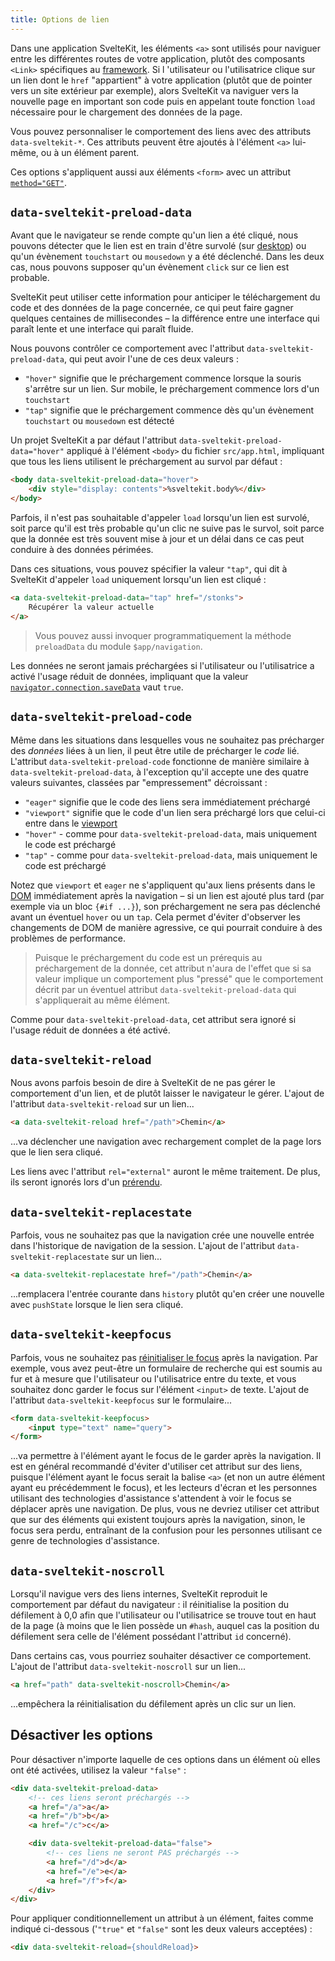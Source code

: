 ```yaml
---
title: Options de lien
---
```


Dans une application SvelteKit, les éléments `<a>` sont utilisés pour naviguer entre les différentes routes de votre application, plutôt des composants `<Link>` spécifiques au <span class="vo">[framework](PUBLIC_SVELTE_SITE_URL/docs/web#framework)</span>. Si l
'utilisateur ou l'utilisatrice clique sur un lien dont le `href` "appartient" à votre application (plutôt que de pointer vers un site extérieur par exemple), alors SvelteKit va naviguer vers la nouvelle page en important son code puis en appelant toute fonction `load` nécessaire pour le chargement des données de la page.

Vous pouvez personnaliser le comportement des liens avec des attributs `data-sveltekit-*`. Ces attributs peuvent être ajoutés à l'élément `<a>` lui-même, ou à un élément parent.

Ces options s'appliquent aussi aux éléments `<form>` avec un attribut [`method="GET"`](form-actions#get-vs-post).

## `data-sveltekit-preload-data`

Avant que le navigateur se rende compte qu'un lien a été cliqué, nous pouvons détecter que le lien est en train d'être survolé (sur <span class="vo">[desktop](PUBLIC_SVELTE_SITE_URL/docs/web#desktop)</span>) ou qu'un évènement `touchstart` ou `mousedown` y a été déclenché. Dans les deux cas, nous pouvons supposer qu'un évènement `click` sur ce lien est probable.

SvelteKit peut utiliser cette information pour anticiper le téléchargement du code et des données de la page concernée, ce qui peut faire gagner quelques centaines de millisecondes – la différence entre une interface qui paraît lente et une interface qui paraît fluide.

Nous pouvons contrôler ce comportement avec l'attribut `data-sveltekit-preload-data`, qui peut avoir l'une de ces deux valeurs :
- `"hover"` signifie que le préchargement commence lorsque la souris s'arrêtre sur un lien. Sur mobile, le préchargement commence lors d'un `touchstart`
- `"tap"` signifie que le préchargement commence dès qu'un évènement `touchstart` ou `mousedown` est détecté

Un projet SvelteKit a par défaut l'attribut `data-sveltekit-preload-data="hover"` appliqué à l'élément `<body>` du fichier `src/app.html`, impliquant que tous les liens utilisent le préchargement au survol par défaut :

```html
<body data-sveltekit-preload-data="hover">
	<div style="display: contents">%sveltekit.body%</div>
</body>
```

Parfois, il n'est pas souhaitable d'appeler `load` lorsqu'un lien est survolé, soit parce qu'il est très probable qu'un clic ne suive pas le survol, soit parce que la donnée est très souvent mise à jour et un délai dans ce cas peut conduire à des données périmées.

Dans ces situations, vous pouvez spécifier la valeur `"tap"`, qui dit à SvelteKit d'appeler `load` uniquement lorsqu'un lien est cliqué :

```html
<a data-sveltekit-preload-data="tap" href="/stonks">
	Récupérer la valeur actuelle
</a>
```

> Vous pouvez aussi invoquer programmatiquement la méthode `preloadData` du module `$app/navigation`.

Les données ne seront jamais préchargées si l'utilisateur ou l'utilisatrice a activé l'usage réduit de données, impliquant que la valeur [`navigator.connection.saveData`](https://developer.mozilla.org/fr/docs/Web/API/NetworkInformation/saveData) vaut `true`.

## `data-sveltekit-preload-code`

Même dans les situations dans lesquelles vous ne souhaitez pas précharger des _données_ liées à un lien, il peut être utile de précharger le _code_ lié. L'attribut `data-sveltekit-preload-code` fonctionne de manière similaire à `data-sveltekit-preload-data`, à l'exception qu'il accepte une des quatre valeurs suivantes, classées par "empressement" décroissant :

- `"eager"` signifie que le code des liens sera immédiatement préchargé
- `"viewport"` signifie que le code d'un lien sera préchargé lors que celui-ci entre dans le <span class="vo">[viewport](PUBLIC_SVELTE_SITE_URL/docs/web#viewport)</span>
- `"hover"` - comme pour `data-sveltekit-preload-data`, mais uniquement le code est préchargé
- `"tap"` - comme pour `data-sveltekit-preload-data`, mais uniquement le code est préchargé

Notez que `viewport` et `eager` ne s'appliquent qu'aux liens présents dans le <span class="vo">[DOM](PUBLIC_SVELTE_SITE_URL/docs/web#dom)</span> immédiatement après la navigation – si un lien est ajouté plus tard (par exemple via un bloc `{#if ...}`), son préchargement ne sera pas déclenché avant un éventuel `hover` ou un `tap`. Cela permet d'éviter d'observer les changements de DOM de manière agressive, ce qui pourrait conduire à des problèmes de performance.

> Puisque le préchargement du code est un prérequis au préchargement de la donnée, cet attribut n'aura de l'effet que si sa valeur implique un comportement plus "pressé" que le comportement décrit par un éventuel attribut `data-sveltekit-preload-data` qui s'appliquerait au même élément.

Comme pour `data-sveltekit-preload-data`, cet attribut sera ignoré si l'usage réduit de données a été activé.

## `data-sveltekit-reload`

Nous avons parfois besoin de dire à SvelteKit de ne pas gérer le comportement d'un lien, et de plutôt laisser le navigateur le gérer. L'ajout de l'attribut `data-sveltekit-reload` sur un lien...

```html
<a data-sveltekit-reload href="/path">Chemin</a>
```

...va déclencher une navigation avec rechargement complet de la page lors que le lien sera cliqué.

Les liens avec l'attribut `rel="external"` auront le même traitement. De plus, ils seront ignorés lors d'un [prérendu](page-options#prerender).

## `data-sveltekit-replacestate`

Parfois, vous ne souhaitez pas que la navigation crée une nouvelle entrée dans l'historique de navigation de la session. L'ajout de l'attribut `data-sveltekit-replacestate` sur un lien...

```html
<a data-sveltekit-replacestate href="/path">Chemin</a>
```

...remplacera l'entrée courante dans `history` plutôt qu'en créer une nouvelle avec `pushState` lorsque le lien sera cliqué.

## `data-sveltekit-keepfocus`

Parfois, vous ne souhaitez pas [réinitialiser le focus](accessibility#focus-management) après la navigation. Par exemple, vous avez peut-être un formulaire de recherche qui est soumis au fur et à mesure que l'utilisateur ou l'utilisatrice entre du texte, et vous souhaitez donc garder le focus sur l'élément `<input>` de texte. L'ajout de l'attribut `data-sveltekit-keepfocus` sur le formulaire...

```html
<form data-sveltekit-keepfocus>
	<input type="text" name="query">
</form>
```

...va permettre à l'élément ayant le focus de le garder après la navigation. Il est en général recommandé d'éviter d'utiliser cet attribut sur des liens, puisque l'élément ayant le focus serait la balise `<a>` (et non un autre élément ayant eu précédemment le focus), et les lecteurs d'écran et les personnes utilisant des technologies d'assistance s'attendent à voir le focus se déplacer après une navigation. De plus, vous ne devriez utiliser cet attribut que sur des éléments qui existent toujours après la navigation, sinon, le focus sera perdu, entraînant de la confusion pour les personnes utilisant ce genre de technologies d'assistance.

## `data-sveltekit-noscroll`

Lorsqu'il navigue vers des liens internes, SvelteKit reproduit le comportement par défaut du navigateur : il réinitialise la position du défilement à 0,0 afin que l'utilisateur ou l'utilisatrice se trouve tout en haut de la page (à moins que le lien possède un `#hash`, auquel cas la position du défilement sera celle de l'élément possédant l'attribut `id` concerné).

Dans certains cas, vous pourriez souhaiter désactiver ce comportement. L'ajout de l'attribut `data-sveltekit-noscroll` sur un lien...

```html
<a href="path" data-sveltekit-noscroll>Chemin</a>
```

...empêchera la réinitialisation du défilement après un clic sur un lien.

## Désactiver les options

Pour désactiver n'importe laquelle de ces options dans un élément où elles ont été activées, utilisez la valeur `"false"` :

```html
<div data-sveltekit-preload-data>
	<!-- ces liens seront préchargés -->
	<a href="/a">a</a>
	<a href="/b">b</a>
	<a href="/c">c</a>

	<div data-sveltekit-preload-data="false">
		<!-- ces liens ne seront PAS préchargés -->
		<a href="/d">d</a>
		<a href="/e">e</a>
		<a href="/f">f</a>
	</div>
</div>
```

Pour appliquer conditionnellement un attribut à un élément, faites comme indiqué ci-dessous ('`"true"` et `"false"` sont les deux valeurs acceptées) :

```html
<div data-sveltekit-reload={shouldReload}>
```
